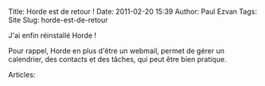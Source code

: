 Title: Horde est de retour !
Date: 2011-02-20 15:39
Author: Paul Ezvan
Tags: Site
Slug: horde-est-de-retour

J'ai enfin réinstallé Horde !

Pour rappel, Horde en plus d'être un webmail, permet de gérer un
calendrier, des contacts et des tâches, qui peut être bien pratique.

Articles: 

